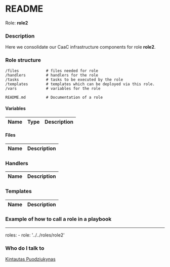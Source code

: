 # README #

Role:  **role2** 

### Description ###

Here we consolidate our CaaC infrastructure components for role **role2**.

### Role structure ###

```
/files            # files needed for role       
/handlers         # handlers for the role
/tasks            # tasks to be executed by the role
/templates        # templates which can be deployed via this role.
/vars             # variables for the role

README.md         # Documentation of a role
```

#### Variables ####

| Name | Type | Description  |
|---|---|---|

#### Files ####

| Name | Description  |
|---|---|

### Handlers ###

| Name | Description  |
|---|---|

### Templates ###

| Name | Description  |
|---|---|


### Example of how to call a role in a playbook ###

---
  roles:
    - role: '../../roles/role2'



### Who do I talk to ###

[Kintautas Puodziukynas](mailto:kintautas.puodziukynas@zenitech.co.uk)
